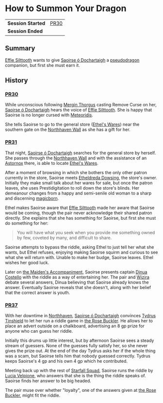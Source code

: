 # How to Summon Your Dragon

|||
| --- | --- |
| **Session Started** | [PR30](../sessions/PR30.md) | storyline.2
| **Session Ended** | |

## Summary

[Effie Silttooth](../characters/effie-silttooth.md) wants to give [Saoirse ó Dochartaigh](../characters/saoirse-o-dochartaigh.md) a [pseudodragon](https://www.dndbeyond.com/monsters/pseudodragon) companion, but first she must earn it.

## History

### [PR30](../sessions/PR30.md)

While unconscious following [Mergin Thorgus](../characters/mergin-thorgus.md) casting Remove Curse on her, [Saoirse ó Dochartaigh](../characters/saoirse-o-dochartaigh.md) hears the voice of [Effie Silttooth](../characters/effie-silttooth.md). She is happy that Saoirse is no longer cursed with [Meteoridis](../mechanics/roleplay/meteoridis.md).

She tells Saoirse to go to the general store ([Ethel's Wares](../places/buildings/shops/ethels-wares.md)) near the southern gate on the [Northhaven Wall](../places/structures/northhaven-wall.md) as she has a gift for her.

### [PR31](../sessions/PR31.md)

That night, [Saoirse ó Dochartaigh](../characters/saoirse-o-dochartaigh.md) searches for the general store by herself. She passes through the [Northhaven Wall](../places/structures/northhaven-wall.md) and with the assistance of an [Astornox](../organisations/government/astornox/astornox.md) there, is able to locate [Ethel's Wares](../places/buildings/shops/ethels-wares.md).

After a moment of browsing in which she bothers the only other patron currently in the store, Saoirse meets [Etheldreda Dowsing](../characters/etheldreda-dowsing.md), the store's owner. Initially they make small talk about her wares for sale, but once the patron leaves, she uses Prestidigitation to roll down the store's blinds. Her demeanour changes from a happy and semi-senile old woman to a sharp and discerning [magicborn](../civilisations/kingdom-of-astor/magicborn.md).

Ethel makes Saoirse aware that [Effie Silttooth](../characters/effie-silttooth.md) made her aware that Saoirse would be coming, though the pair never acknowledge their shared patron directly. She explains that she has something for Saoirse, but first she must do something for her:

> You will have what you seek when you provide me something owned by few, coveted by many, and difficult to share.

Saoirse attempts to bypass the riddle, asking Ethel to just tell her what she wants, but Ethel refuses, enjoying making Saoirse squirm and curious to see what she will return with. Unable to make her budge, Saoirse leaves. Ethel wishes her good luck.

Later on [the Maiden's Accompaniment](../places/ships/the-maidens-accompaniment.md), Saoirse presents captain [Dinua Costello](../characters/dinua-costello.md) with the riddle as a way of entertaining her. The pair and [Wizira](../characters/wizira.md) debate several answers, Dinua believing that Saoirse already knows the answer. Eventually Saoirse reveals that she doesn't, along with her belief that the correct answer is youth.

### [PR37](../sessions/PR37.md)

With her downtime in [Northhaven](../places/cities/northhaven.md), [Saoirse ó Dochartaigh](../characters/saoirse-o-dochartaigh.md) convinces [Tydrus Tinshield](../characters/tydrus-tinshield.md) to let her run a riddle game in [the Rose Buckler](../places/buildings/inns-taverns/the-rose-buckler.md). He allows her to place an advert outside on a chalkboard, advertising an 8 gp prize for anyone who can guess her riddle.

Initially this drums up little interest, but by afternoon Saoirse sees a steady stream of guessers. None of the guesses fully satisfy her, so she never gives the prize out. At the end of the day Tydrus asks her if the whole thing was a scam, but Saoirse tells him that nobody guessed correctly. Tydrus keeps Saoirse's 4 gp and his own 4 gp which he contributed.

Meeting back up with the rest of [Starfall Squad](../organisations/government/astorrel/squads/starfall-squad.md), Saoirse runs the riddle by [Lucia Velpione](../characters/lucia-velpione.md), who answers that she is the thing the riddle speaks of. Saoirse finds her answer to be big headed.

The pair muse over whether "loyalty", one of the answers given at [the Rose Buckler](../places/buildings/inns-taverns/the-rose-buckler.md), might fit the riddle.
